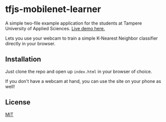 # tfjs-mobilenet-learner

A simple two-file example application for the students at Tampere University of Applied Sciences. [Live demo here.](https://eppu.github.io/tfjs-mobilenet-learner/index.html)

Lets you use your webcam to train a simple K-Nearest Neighbor classifier directly in your browser.

## Installation

Just clone the repo and open up `index.html` in your browser of choice. 

If you don't have a webcam at hand, you can use the site on your phone as well! 



## License
[MIT](https://choosealicense.com/licenses/mit/)